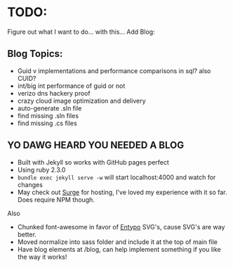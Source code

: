 # TODO:
Figure out what I want to do...  with this...
Add Blog:

## Blog Topics:
- Guid v implementations and performance comparisons in sql? also CUID?
- int/big int performance of guid or not
- verizo dns hackery proof
- crazy cloud image optimization and delivery
- auto-generate .sln file
- find missing .sln files
- find missing .cs files

## YO DAWG HEARD YOU NEEDED A BLOG

- Built with Jekyll so works with GitHub pages perfect
- Using ruby 2.3.0
- `bundle exec jekyll serve -w` will start localhost:4000 and watch for changes
- May check out [Surge](https://surge.sh/) for hosting, I've loved my experience with it so far. Does require NPM though.

Also

- Chunked font-awesome in favor of [Entypo](http://www.entypo.com/) SVG's, cause SVG's are way better.
- Moved normalize into sass folder and include it at the top of main file
- Have blog elements at /blog, can help implement something if you like the way it works!
